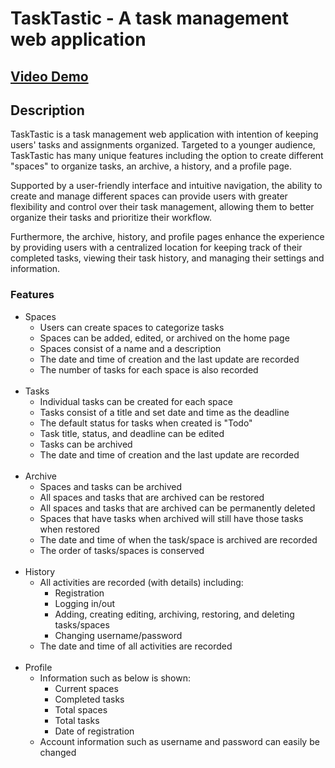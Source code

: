 # **TaskTastic - A task management web application**
## [**Video Demo**](https://youtu.be/bLz8LOU2JMI)
## **Description**
TaskTastic is a task management web application with intention of keeping users' tasks and assignments organized. Targeted to a younger audience, TaskTastic has many unique features including the option to create different "spaces" to organize tasks, an archive, a history, and a profile page.

Supported by a user-friendly interface and intuitive navigation, the ability to create and manage different spaces can provide users with greater flexibility and control over their task management, allowing them to better organize their tasks and prioritize their workflow.

Furthermore, the archive, history, and profile pages enhance the experience by providing users with a centralized location for keeping track of their completed tasks, viewing their task history, and managing their settings and information.

### **Features**
- Spaces
    - Users can create spaces to categorize tasks
    - Spaces can be added, edited, or archived on the home page
    - Spaces consist of a name and a description
    - The date and time of creation and the last update are recorded
    - The number of tasks for each space is also recorded
<br><br>
- Tasks
    - Individual tasks can be created for each space
    - Tasks consist of a title and set date and time as the deadline
    - The default status for tasks when created is "Todo"
    - Task title, status, and deadline can be edited
    - Tasks can be archived
    - The date and time of creation and the last update are recorded
<br><br>
- Archive
    - Spaces and tasks can be archived
    - All spaces and tasks that are archived can be restored
    - All spaces and tasks that are archived can be permanently deleted
    - Spaces that have tasks when archived will still have those tasks when restored
    - The date and time of when the task/space is archived are recorded
    - The order of tasks/spaces is conserved
<br><br>
- History
    - All activities are recorded (with details) including:
        - Registration
        - Logging in/out
        - Adding, creating editing, archiving, restoring, and deleting tasks/spaces
        - Changing username/password
    - The date and time of all activities are recorded
<br><br>
- Profile
    - Information such as below is shown:
        - Current spaces
        - Completed tasks
        - Total spaces
        - Total tasks
        - Date of registration
    - Account information such as username and password can easily be changed
